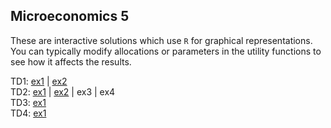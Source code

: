 
## Microeconomics 5

These are interactive solutions which use `R` for graphical representations. You can typically modify allocations or parameters in the utility functions to see how it affects the results.

TD1: [ex1](https://mybinder.org/v2/gh/antoine-jacquet/mybinder/05f38c62f126a5e9d28c7211cf5e7ffa454c2c3a?filepath=Teaching%2FMicro%C3%A9conomie%205%2Fmicro5-TD1-ex1.ipynb)
  \| [ex2](https://mybinder.org/v2/gh/antoine-jacquet/mybinder/05f38c62f126a5e9d28c7211cf5e7ffa454c2c3a?filepath=Teaching%2FMicro%C3%A9conomie%205%2Fmicro5-TD1-ex2.ipynb)  
TD2: [ex1](https://mybinder.org/v2/gh/antoine-jacquet/mybinder/05f38c62f126a5e9d28c7211cf5e7ffa454c2c3a?filepath=Teaching%2FMicro%C3%A9conomie%205%2Fmicro5-TD2-ex1.ipynb)
  \| [ex2](https://mybinder.org/v2/gh/antoine-jacquet/mybinder/05f38c62f126a5e9d28c7211cf5e7ffa454c2c3a?filepath=Teaching%2FMicro%C3%A9conomie%205%2Fmicro5-TD2-ex2.ipynb)
  \| ex3
  \| ex4  
TD3: [ex1](https://mybinder.org/v2/gh/antoine-jacquet/mybinder/05f38c62f126a5e9d28c7211cf5e7ffa454c2c3a?filepath=Teaching%2FMicro%C3%A9conomie%205%2Fmicro5-TD3-ex1.ipynb)  
TD4: [ex1](https://mybinder.org/v2/gh/antoine-jacquet/mybinder/05f38c62f126a5e9d28c7211cf5e7ffa454c2c3a?filepath=Teaching%2FMicro%C3%A9conomie%205%2Fmicro5-TD4-ex1.ipynb)  



